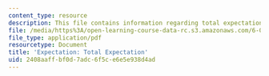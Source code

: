 ```yaml
---
content_type: resource
description: This file contains information regarding total expectation.
file: /media/https%3A/open-learning-course-data-rc.s3.amazonaws.com/6-042j-mathematics-for-computer-science-spring-2015/2408aaffbf0d7adc6f5ce6e5e938d4ad_MIT6_042JS15_TotalExpectatn.pdf
file_type: application/pdf
resourcetype: Document
title: 'Expectation: Total Expectation'
uid: 2408aaff-bf0d-7adc-6f5c-e6e5e938d4ad
---
```

